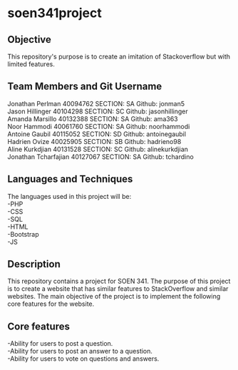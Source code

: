 # soen341project
## Objective
This repository's purpose is to create an imitation of Stackoverflow but with limited features.
## Team Members and Git Username
Jonathan Perlman   40094762    SECTION: SA  Github: jonman5     
Jason Hillinger  40104298           SECTION: SC Github: jasonhillinger  
Amanda Marsillo   40132388       SECTION: SA Github: ama363   
Noor Hammodi 40061760            SECTION: SA Github: noorhammodi  
Antoine Gaubil 40115052            SECTION: SD Github: antoinegaubil   
Hadrien Ovize 40025905             SECTION: SB Github: hadrieno98  
Aline Kurkdjian 40131528           SECTION: SC Github: alinekurkdjian  
Jonathan Tcharfajian 40127067  SECTION: SA Github: tchardino  
## Languages and Techniques
The languages used in this project will be:  
-PHP  
-CSS  
-SQL  
-HTML   
-Bootstrap  
-JS  
## Description
This repository contains a project for SOEN 341.
The purpose of this project is to create a website that has similar features to StackOverflow and similar websites.
The main objective of the project is to implement the following core features for the website.
## Core features
-Ability for users to post a question.  
-Ability for users to post an answer to a question.  
-Ability for users to vote on questions and answers.  

